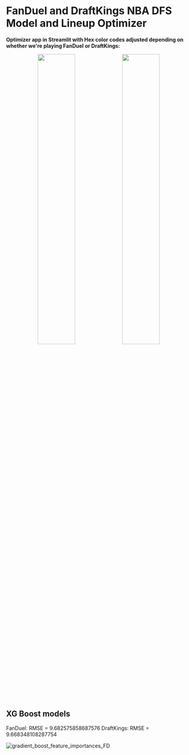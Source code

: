# FanDuel and DraftKings NBA DFS Model and Lineup Optimizer

**Optimizer app in Streamlit with Hex color codes adjusted depending on whether we're playing FanDuel or DraftKings:**

<p align="center">
  <img src="https://github.com/user-attachments/assets/b46f34b3-30bc-4d9a-ad35-201e3b2a9812" width="45%">
  <img src="https://github.com/user-attachments/assets/58848afe-fa2b-44d0-b032-f37b214e4a46" width="45%">
</p>


## XG Boost models
FanDuel: RMSE = 9.682575858687576
DraftKings: RMSE = 9.668348108287754

![gradient_boost_feature_importances_FD](https://github.com/user-attachments/assets/6f78e48e-3843-4971-be50-5adf37d698fb)


